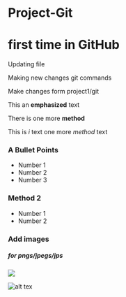 # Project-Git

# first time in GitHub

Updating file

Making new changes git commands

Make changes form project1/git


This an **emphasized** text

There is  one more __method__


This is _i_ text
one more  *method* text


### A Bullet Points

* Number 1
* Number 2
* Number 3

### Method 2 

- Number 1
- Number 2

### Add images
##### for pngs/jpegs/jps

<img src = "https://sbr-technologies.com/wp-content/uploads/2020/07/cloud-engineering.jpg">

![alt tex](https://sbr-technologies.com/wp-content/uploads/2020/07/cloud-engineering.jpg)

